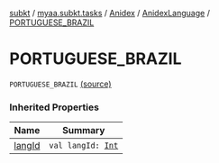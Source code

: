 [subkt](../../../index.md) / [myaa.subkt.tasks](../../index.md) / [Anidex](../index.md) / [AnidexLanguage](index.md) / [PORTUGUESE_BRAZIL](./-p-o-r-t-u-g-u-e-s-e_-b-r-a-z-i-l.md)

# PORTUGUESE_BRAZIL

`PORTUGUESE_BRAZIL` [(source)](https://github.com/Myaamori/SubKt/blob/0.1.8/src/main/kotlin/myaa/subkt/tasks/tasks.kt#L1079)

### Inherited Properties

| Name | Summary |
|---|---|
| [langId](lang-id.md) | `val langId: `[`Int`](https://kotlinlang.org/api/latest/jvm/stdlib/kotlin/-int/index.html) |

